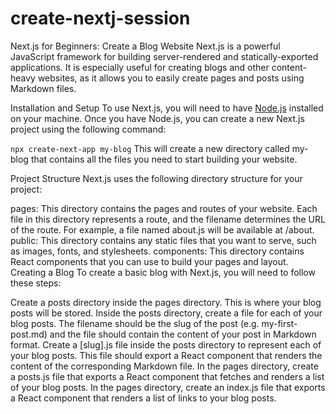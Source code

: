 # create-nextj-session

Next.js for Beginners: Create a Blog Website
Next.js is a powerful JavaScript framework for building server-rendered and statically-exported applications.
It is especially useful for creating blogs and other content-heavy websites, as it allows you to easily create pages and posts using Markdown files.

Installation and Setup
To use Next.js, you will need to have [Node.js](https://nodejs.org/en/) installed on your machine.
Once you have Node.js, you can create a new Next.js project using the following command:

```npx create-next-app my-blog```
This will create a new directory called my-blog that contains all the files you need to start building your website.

Project Structure
Next.js uses the following directory structure for your project:

pages: This directory contains the pages and routes of your website. Each file in this directory represents a route, and the filename determines the URL of the route. For example, a file named about.js will be available at /about.
public: This directory contains any static files that you want to serve, such as images, fonts, and stylesheets.
components: This directory contains React components that you can use to build your pages and layout.
Creating a Blog
To create a basic blog with Next.js, you will need to follow these steps:

Create a posts directory inside the pages directory. This is where your blog posts will be stored.
Inside the posts directory, create a file for each of your blog posts. The filename should be the slug of the post (e.g. my-first-post.md) and the file should contain the content of your post in Markdown format.
Create a [slug].js file inside the posts directory to represent each of your blog posts. This file should export a React component that renders the content of the corresponding Markdown file.
In the pages directory, create a posts.js file that exports a React component that fetches and renders a list of your blog posts.
In the pages directory, create an index.js file that exports a React component that renders a list of links to your blog posts.

